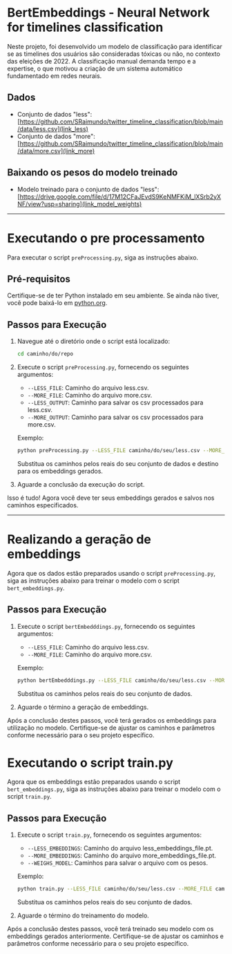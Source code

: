 # BertEmbeddings - Neural Network for timelines classification

Neste projeto, foi desenvolvido um modelo de classificação para identificar se as timelines dos usuários são consideradas tóxicas ou não, no contexto das eleições de 2022. A classificação manual demanda tempo e a expertise, o que motivou a criação de um sistema automático fundamentado em redes neurais.



## Dados

- Conjunto de dados "less": [https://github.com/SRaimundo/twitter_timeline_classification/blob/main/data/less.csv](link_less)
- Conjunto de dados "more": [https://github.com/SRaimundo/twitter_timeline_classification/blob/main/data/more.csv](link_more)

## Baixando os pesos do modelo treinado

- Modelo treinado para o conjunto de dados "less": [https://drive.google.com/file/d/17M12CFaJEvdS9KeNMFKiM_lXSrb2yXNF/view?usp=sharing](link_model_weights)

---

# Executando o pre processamento
Para executar o script `preProcessing.py`, siga as instruções abaixo.

## Pré-requisitos
Certifique-se de ter Python instalado em seu ambiente. Se ainda não tiver, você pode baixá-lo em [python.org](https://www.python.org/).

## Passos para Execução

1. Navegue até o diretório onde o script está localizado:

    ```bash
    cd caminho/do/repo
    ```

2. Execute o script `preProcessing.py`, fornecendo os seguintes argumentos:

    - `--LESS_FILE`: Caminho do arquivo less.csv.
    - `--MORE_FILE`: Caminho do arquivo more.csv.
    - `--LESS_OUTPUT`: Caminho para salvar os csv processados para less.csv.
    - `--MORE_OUTPUT`: Caminho para salvar os csv processados para more.csv.

    Exemplo:

    ```bash
    python preProcessing.py --LESS_FILE caminho/do/seu/less.csv --MORE_FILE caminho/do/seu/more.csv --LESS_OUTPUT caminho/de/saida/less_embeddings.pt --MORE_OUTPUT caminho/de/saida/more_embeddings.pt
    ```

    Substitua os caminhos pelos reais do seu conjunto de dados e destino para os embeddings gerados.

3. Aguarde a conclusão da execução do script.

Isso é tudo! Agora você deve ter seus embeddings gerados e salvos nos caminhos especificados.

---

# Realizando a geração de embeddings

Agora que os dados estão preparados usando o script `preProcessing.py`, siga as instruções abaixo para treinar o modelo com o script `bert_embeddings.py`.

## Passos para Execução

1. Execute o script `bertEmbedddings.py`, fornecendo os seguintes argumentos:

    - `--LESS_FILE`: Caminho do arquivo less.csv.
    - `--MORE_FILE`: Caminho do arquivo more.csv.

    Exemplo:

    ```bash
    python bertEmbedddings.py --LESS_FILE caminho/do/seu/less.csv --MORE_FILE caminho/do/seu/more.csv 
    ```

    Substitua os caminhos pelos reais do seu conjunto de dados.

3. Aguarde o término a geração de embeddings.

Após a conclusão destes passos, você terá gerados os embeddings para utilização no modelo. Certifique-se de ajustar os caminhos e parâmetros conforme necessário para o seu projeto específico.

# Executando o script train.py

Agora que os embeddings estão preparados usando o script `bert_embeddings.py`, siga as instruções abaixo para treinar o modelo com o script `train.py`.

## Passos para Execução

1. Execute o script `train.py`, fornecendo os seguintes argumentos:

    - `--LESS_EMBEDDINGS`: Caminho do arquivo less_embeddings_file.pt.
    - `--MORE_EMBEDDINGS`: Caminho do arquivo more_embeddings_file.pt.
    - `--WEIGHS_MODEL`: Caminhos para salvar o arquivo com os pesos.

    Exemplo:

    ```bash
    python train.py --LESS_FILE caminho/do/seu/less.csv --MORE_FILE caminho/do/seu/more.csv --WEIGHS_MODEL caminho/do/seu/weights.pth 
    ```

    Substitua os caminhos pelos reais do seu conjunto de dados.


3. Aguarde o término do treinamento do modelo.

Após a conclusão destes passos, você terá treinado seu modelo com os embeddings gerados anteriormente. Certifique-se de ajustar os caminhos e parâmetros conforme necessário para o seu projeto específico.

